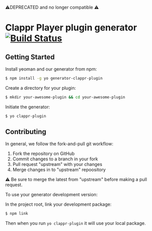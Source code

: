 ⚠️DEPRECATED and no longer compatible ⚠️

# Clappr Player plugin generator [![Build Status](https://secure.travis-ci.org/clappr/generator-clappr-plugin.png?branch=master)](https://travis-ci.org/clappr/generator-clappr-plugin)

## Getting Started

Install yeoman and our generator from npm:
```bash
$ npm install -g yo generator-clappr-plugin
```

Create a directory for your plugin:

```bash
$ mkdir your-awesome-plugin && cd your-awesome-plugin
```

Initiate the generator:

```bash
$ yo clappr-plugin
```

## Contributing

In general, we follow the fork-and-pull git workflow:

1. Fork the repository on GitHub
2. Commit changes to a branch in your fork
3. Pull request "upstream" with your changes
4. Merge changes in to "upstream" repoository

:warning: Be sure to merge the latest from "upstream" before making a pull request.

To use your generator development version:

In the project root, link your development package:

```bash
$ npm link
```

Then when you run `yo clappr-plugin` it will use your local package.

